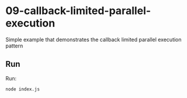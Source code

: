 # 09-callback-limited-parallel-execution

Simple example that demonstrates the callback limited parallel execution pattern

## Run

Run:

```bash
node index.js
```
